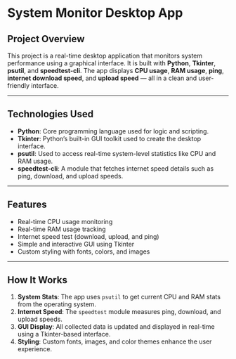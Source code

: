 # System Monitor Desktop App

## Project Overview

This project is a real-time desktop application that monitors system performance using a graphical interface. It is built with **Python**, **Tkinter**, **psutil**, and **speedtest-cli**. The app displays **CPU usage**, **RAM usage**, **ping**, **internet download speed**, and **upload speed** — all in a clean and user-friendly interface.

---

## Technologies Used

- **Python**: Core programming language used for logic and scripting.
- **Tkinter**: Python’s built-in GUI toolkit used to create the desktop interface.
- **psutil**: Used to access real-time system-level statistics like CPU and RAM usage.
- **speedtest-cli**: A module that fetches internet speed details such as ping, download, and upload speeds.

---

## Features

-  Real-time CPU usage monitoring  
-  Real-time RAM usage tracking  
-  Internet speed test (download, upload, and ping)  
-  Simple and interactive GUI using Tkinter  
-  Custom styling with fonts, colors, and images

---


##  How It Works

1. **System Stats**: The app uses `psutil` to get current CPU and RAM stats from the operating system.
2. **Internet Speed**: The `speedtest` module measures ping, download, and upload speeds.
3. **GUI Display**: All collected data is updated and displayed in real-time using a Tkinter-based interface.
4. **Styling**: Custom fonts, images, and color themes enhance the user experience.
